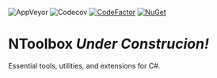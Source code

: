 ![AppVeyor](https://img.shields.io/appveyor/ci/lmorelato/n-toolbox.svg?logo=appveyor&logoColor=white)
![Codecov](https://img.shields.io/codecov/c/github/lmorelato/n-toolbox.svg?logo=codecov&logoColor=white)
[![CodeFactor](https://www.codefactor.io/repository/github/lmorelato/n-toolbox/badge)](https://www.codefactor.io/repository/github/lmorelato/n-toolbox)
[![NuGet](https://img.shields.io/nuget/v/NToolbox.svg)](https://www.nuget.org/packages/NToolbox/)
# NToolbox *Under Construcion!*
Essential tools, utilities, and extensions for C#.


